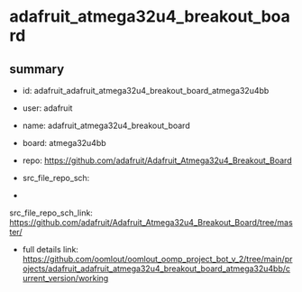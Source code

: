 # adafruit_atmega32u4_breakout_board
 
## summary 
* id: adafruit_adafruit_atmega32u4_breakout_board_atmega32u4bb
* user: adafruit
* name: adafruit_atmega32u4_breakout_board
* board: atmega32u4bb
* repo: https://github.com/adafruit/Adafruit_Atmega32u4_Breakout_Board



* src_file_repo_sch: 
*
 src_file_repo_sch_link: https://github.com/adafruit/Adafruit_Atmega32u4_Breakout_Board/tree/master/
* full details link: https://github.com/oomlout/oomlout_oomp_project_bot_v_2/tree/main/projects/adafruit_adafruit_atmega32u4_breakout_board_atmega32u4bb/current_version/working  






